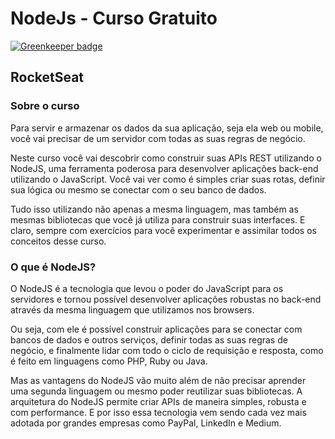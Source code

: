 # NodeJs - Curso Gratuito

[![Greenkeeper badge](https://badges.greenkeeper.io/marcelochb/node-api.svg)](https://greenkeeper.io/)

## RocketSeat

### Sobre o curso
Para servir e armazenar os dados da sua aplicação, seja ela web ou mobile, você vai precisar de um servidor com todas as suas regras de negócio.

Neste curso você vai descobrir como construir suas APIs REST utilizando o NodeJS, uma ferramenta poderosa para desenvolver aplicações back-end utilizando o JavaScript. Você vai ver como é simples criar suas rotas, definir sua lógica ou mesmo se conectar com o seu banco de dados.

Tudo isso utilizando não apenas a mesma linguagem, mas também as mesmas bibliotecas que você já utiliza para construir suas interfaces. E claro, sempre com exercícios para você experimentar e assimilar todos os conceitos desse curso.

### O que é NodeJS?
O NodeJS é a tecnologia que levou o poder do JavaScript para os servidores e tornou possível desenvolver aplicações robustas no back-end através da mesma linguagem que utilizamos nos browsers.

Ou seja, com ele é possível construir aplicações para se conectar com bancos de dados e outros serviços, definir todas as suas regras de negócio, e finalmente lidar com todo o ciclo de requisição e resposta, como é feito em linguagens como PHP, Ruby ou Java.

Mas as vantagens do NodeJS vão muito além de não precisar aprender uma segunda linguagem ou mesmo poder reutilizar suas bibliotecas. A arquitetura do NodeJS permite criar APIs de maneira simples, robusta e com performance. E por isso essa tecnologia vem sendo cada vez mais adotada por grandes empresas como PayPal, LinkedIn e Medium.
